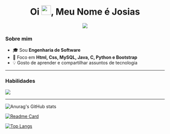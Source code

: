 
<!-- Cabeçalho -->
<h1 align="center">Oi <img src="https://raw.githubusercontent.com/rahulbanerjee26/githubAboutMeGenerator/main/icons/hand.gif" width="30"/>, Meu Nome é Josias</h1>

<p align="center">
  <!-- Texto digitando -->
  <img src="https://readme-typing-svg.demolab.com?font=Fira+Code&pause=1200&center=true&vCenter=true&width=600&lines=Dev+em+forma%C3%A7%C3%A3o;Amante+de+back-end+e+front-end;Aprendendo+todo+dia+%F0%9F%92%AA" />
</p>

### Sobre mim
- 🎓 Sou **Engenharia de Software**
- 🚀 Foco em **Html, Css, MySQL, Java, C, Python e Bootstrap**
- 💡 Gosto de aprender e compartilhar assuntos de tecnologia

---

### Habilidades
<p align="left">
  <img src="https://skillicons.dev/icons?i=html,css,java,python,mysql,bootstrap,git,github,vscode,linux" />
</p>

---



![Anurag's GitHub stats](https://github-readme-stats.vercel.app/api?username=josias1999&show_icons=true&theme=transparent)

[![Readme Card](https://github-readme-stats.vercel.app/api/pin/?username=josias1999&repo=github-readme-stats)](https://github.com/josias/github-readme-stats)

[![Top Langs](https://github-readme-stats.vercel.app/api/top-langs/?username=josias1999&hide_progress=true)](https://github.com/josias/github-readme-stats)


